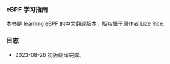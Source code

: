 ### eBPF 学习指南
本书是 [learning eBPF](https://github.com/lizrice/learning-ebpf) 的中文翻译版本，版权属于原作者 Lize Rice.

### 日志
* 2023-08-26 初版翻译完成。

